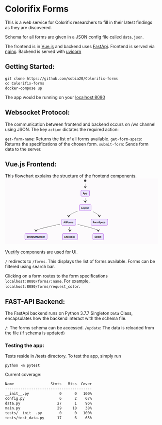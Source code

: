 # Colorifix Forms

This is a web service for Colorifix researchers to fill in their latest findings as they are discovered.

Schema for all forms are given in a JSON config file called `data.json`.

The frontend is in [Vue.js](https://vuejs.org/) and backend uses [FastApi](https://fastapi.tiangolo.com/). 
Frontend is served via [nginx](https://www.nginx.com/).
Backend is served with [uvicorn](https://www.uvicorn.org/)

## Getting Started:

```
git clone https://github.com/sobia20/Colorifix-forms
cd Colorifix-forms
docker-compose up
```
The app would be running on your [localhost:8080](localhost:8080)
## Websocket Protocol:

The communication between frontend and backend occurs on /ws channel using JSON.
The key `action` dictates the required action:

`get-form-name`: Returns the list of all forms available.
`get-form-specs`: Returns the specifications of the chosen form.
`submit-form`: Sends form data to the server.

## Vue.js Frontend:

This flowchart explains the structure of the frontend components.
![alt text](https://github.com/sobia20/Colorifix-forms/blob/main/readme.png)

[Vuetify](https://vuetifyjs.com/en/) components are used for UI.

`/` redirects to `/forms`.
This displays the list of forms available.
Forms can be filtered using search bar.

Clicking on a form routes to the form specifications `localhost:8080/forms/:name`.
For example, `localhost:8080/forms/request_color`.


## FAST-API Backend:

The FastApi backend runs on Python 3.7.7
Singleton `Data` Class, encapsulates how the backend interact with the schema file.

`/`:        The forms schema can be accessed.
`/update`:  The data is reloaded from the file (if schema is updated)

### Testing the app:

Tests reside in /tests directory. 
To test the app, simply run 

```
python -m pytest
```

Current coverage:
```
Name                 Stmts   Miss  Cover
----------------------------------------
__init__.py              0      0   100%
config.py                6      2    67%
data.py                 27      1    96%
main.py                 29     18    38%
tests/__init__.py        0      0   100%
tests/test_data.py      17      6    65%

```
 
